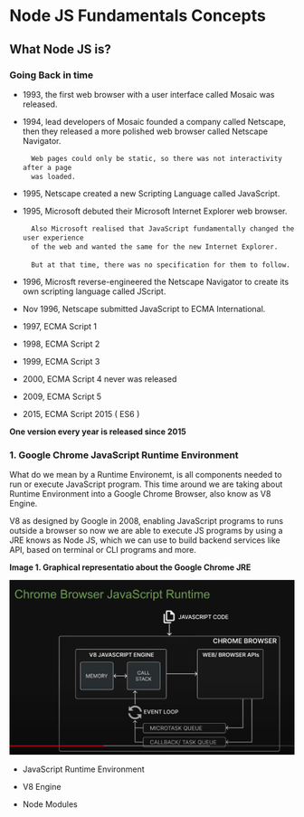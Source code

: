 # Node JS Fundamentals Concepts

## What Node JS is?

### Going Back in time

- 1993, the first web browser with a user interface called Mosaic was released.
- 1994, lead developers of Mosaic founded a company called Netscape, then they released
        a more polished web browser called Netscape Navigator.

        Web pages could only be static, so there was not interactivity after a page
        was loaded.
- 1995, Netscape created a new Scripting Language called JavaScript.
- 1995, Microsoft debuted their Microsoft Internet Explorer web browser.

        Also Microsoft realised that JavaScript fundamentally changed the user experience 
        of the web and wanted the same for the new Internet Explorer.

        But at that time, there was no specification for them to follow.
- 1996, Microsft reverse-engineered the Netscape Navigator to create its own 
        scripting language called JScript.
- Nov 1996, Netscape submitted JavaScript to ECMA International.
- 1997, ECMA Script 1
- 1998, ECMA Script 2
- 1999, ECMA Script 3
- 2000, ECMA Script 4 never was released
- 2009, ECMA Script 5
- 2015, ECMA Script 2015 ( ES6 )

**One version every year is released since 2015**


### 1. Google Chrome JavaScript Runtime Environment

What do we mean by a Runtime Environemt, is all components needed to run or execute
JavaScript program. This time around we are taking about Runtime Environment into a 
Google Chrome Browser, also know as V8 Engine.  

V8 as designed by Google in 2008, enabling JavaScript programs to runs outside a browser
so now we are able to execute JS programs by using a JRE knows as Node JS, 
which we can use to build backend services like API, based on terminal or CLI programs and more.


**Image 1. Graphical representatio about the Google Chrome JRE** 

![image](./assets/google-chrome-javascritp-runtime-environment.png)

- JavaScript Runtime Environment

- V8 Engine

- Node Modules
